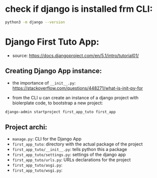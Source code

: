 # check if django is installed frm CLI:
 ```bash
 python3 -m django --version
 ```

# Django First Tuto App:
- source: https://docs.djangoproject.com/en/5.1/intro/tutorial01/

## Creating Django App instance:

- the importance of `__init__.py`: 
https://stackoverflow.com/questions/448271/what-is-init-py-for

- from the CLI u can create an instance of a django project with biolerplate code, to bootstrap a new project:

```bash
django-admin startproject first_app_tuto first_app
```

## Project archi:

- `manage.py`: CLI for the Django App
- `first_app_tuto`: directory with the actual package of the project
- `first_app_tuto/__init__.py`: tells python this a package
- `first_app_tuto/settings.py`: settings of the django app
- `first_app_tuto/urls.py`: URLs declarations for the project
- `first_app_tuto/asgi.py`:
- `first_app_tuto/wsgi.py`: